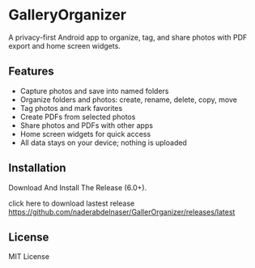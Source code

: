 # GalleryOrganizer

A privacy-first Android app to organize, tag, and share photos with PDF export and home screen widgets.

## Features
- Capture photos and save into named folders
- Organize folders and photos: create, rename, delete, copy, move
- Tag photos and mark favorites
- Create PDFs from selected photos
- Share photos and PDFs with other apps
- Home screen widgets for quick access
- All data stays on your device; nothing is uploaded

## Installation
Download And Install The Release (6.0+).

click here to download lastest release https://github.com/naderabdelnaser/GallerOrganizer/releases/latest


## License
MIT License
